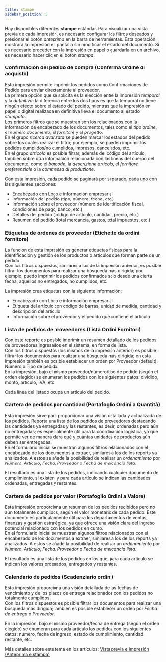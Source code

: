 ```yaml
---
title: stampe
sidebar_position: 5
---
```


Hay disponibles diferentes **stampe** estándar. Para visualizar una vista previa de cada impresión, es necesario configurar los filtros deseados y presionar el botón *anteprima* en la barra de herramientas. Esta operación mostrará la impresión en pantalla sin modificar el estado del documento. Si es necesario proceder con la impresión en papel o guardarla en un archivo, es necesario hacer clic en el botón *stampa*.

### Confirmación del pedido de compra (Conferma Ordine di acquisto)

Esta impresión permite imprimir los pedidos como Confirmaciones de Pedido para enviar directamente al proveedor.        
La primera opción que se solicita es la elección entre la impresión *temporal* y la *definitiva*: la diferencia entre los dos tipos es que la temporal no tiene ningún efecto sobre el estado del pedido, mientras que la impresión en papel o digital realizada en definitiva lleva el documento al estado *stampato*.      
Los primeros filtros que se muestran son los relacionados con la información de encabezado de los documentos, tales como el *tipo ordine*, el *numero documento*, el *fornitore* y el *progetto*.  
En el grupo *ricerca avanzata* se pueden marcar los estados del pedido sobre los cuales realizar el filtro; por ejemplo, se pueden imprimir los pedidos cumplidos/no cumplidos, impresos, cancelados, etc.  
En el grupo *articolo* es posible filtrar, además del código del artículo, también sobre otra información relacionada con las líneas del cuerpo del documento, como el *barcode*, la *descrizione articolo*, el *fornitore preferenziale* o la *commessa di produzione*.  

Con esta impresión, cada pedido se paginará por separado, cada uno con las siguientes secciones:
- Encabezado con Logo e información empresarial
- Información del pedido (tipo, número, fecha, etc.)
- Información sobre el proveedor (número de identificación fiscal, condiciones de pago, banco, etc.)
- Detalles del pedido (código de artículo, cantidad, precio, etc.)
- Resumen del pedido (total mercancía, gastos, total impuestos, etc.)

### Etiquetas de órdenes de proveedor (Etichette da ordini fornitore)

La función de esta impresión es generar etiquetas físicas para la identificación y gestión de los productos o artículos que forman parte de un pedido.      
Con los filtros dispuestos, similares a los de la impresión anterior, es posible filtrar los documentos para realizar una búsqueda más dirigida; por ejemplo, puedo imprimir los pedidos confirmados solo desde una cierta fecha, aquellos no entregados, no cumplidos, etc.      

La impresión crea etiquetas con la siguiente información:
- Encabezado con Logo e información empresarial
- Etiqueta del artículo con código de barras, unidad de medida, cantidad y descripción del artículo
- Información sobre el proveedor y el pedido que contiene el artículo

### Lista de pedidos de proveedores (Lista Ordini Fornitori)

Con este reporte es posible imprimir un resumen detallado de los pedidos de proveedores ingresados en el sistema, en forma de lista.     
Con los filtros dispuestos (los mismos de la impresión anterior) es posible filtrar los documentos para realizar una búsqueda más dirigida; en esta impresión también es posible establecer un orden por Proveedor (default), Número o Tipo de pedido.       
En la impresión, bajo el mismo proveedor/número/tipo de pedido (según el orden elegido) se enumeran los pedidos con los siguientes datos: dividido, monto, artículo, IVA, etc.         

Cada línea del listado ocupa un artículo del pedido.        

### Cartera de pedidos por cantidad (Portafoglio Ordini a Quantità)

Esta impresión sirve para proporcionar una visión detallada y actualizada de los pedidos. Reporta una lista de los pedidos de proveedores destacando las cantidades ya entregadas y las restantes, es decir, ordenadas pero aún no entregadas; es especialmente útil para la coordinación logística, ya que permite ver de manera clara qué y cuántas unidades de productos aún deben ser entregadas.        
En el formulario inicial se muestran algunos filtros relacionados con el encabezado de los documentos a extraer, similares a los de los reports ya analizados. A estos se añade la posibilidad de realizar un *ordenamiento* por *Número*, *Artículo*, *Fecha*, *Proveedor* o *Fecha de mercancía lista*.   

El resultado es una lista de los pedidos, indicando cualquier documento de cumplimiento, si existen, y para cada artículo se indican las cantidades ordenadas, entregadas y restantes.      

### Cartera de pedidos por valor (Portafoglio Ordini a Valore)

Esta impresión proporciona un resumen de los pedidos recibidos pero no aún totalmente cumplidos, según el valor monetario de cada pedido. Este documento es particularmente útil para los departamentos de ventas, finanzas y gestión estratégica, ya que ofrece una visión clara del ingreso potencial relacionado con los pedidos en curso.      
En el formulario inicial se muestran algunos filtros relacionados con el encabezado de los documentos a extraer, similares a los de los reports ya analizados. A estos se añade la posibilidad de realizar un *ordenamiento* por *Número*, *Artículo*, *Fecha*, *Proveedor* o *Fecha de mercancía lista*.   

El resultado es una lista de los pedidos en los que, para cada artículo se indican los valores ordenados, entregados y restantes.       

### Calendario de pedidos (Scadenziario ordini)

Esta impresión proporciona una visión detallada de las fechas de vencimiento y de los plazos de entrega relacionados con los pedidos no totalmente cumplidos.      
Con los filtros dispuestos es posible filtrar los documentos para realizar una búsqueda más dirigida; también es posible establecer un orden por *Fecha de entrega* o *Proveedor*.       

En la impresión, bajo el mismo proveedor/fecha de entrega (según el orden elegido) se enumeran para cada artículo los pedidos con los siguientes datos: número, fecha de ingreso, estado de cumplimiento, cantidad restante, etc.      

Más detalles sobre este tema en los artículos: [Vista previa e impresión (Anteprima e stampa)](/docs/guide/common/operations-with-data/reports)